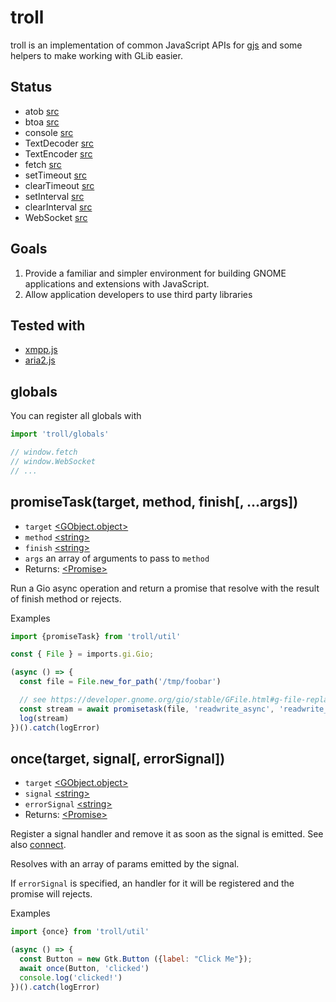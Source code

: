 # troll

troll is an implementation of common JavaScript APIs for [gjs](https://gitlab.gnome.org/GNOME/gjs) and some helpers to make working with GLib easier.

## Status

- atob [src]('./std/base64')
- btoa [src]('./std/base64')
- console [src]('./std/console')
- TextDecoder [src]('./std/encoding')
- TextEncoder [src]('./std/encoding')
- fetch [src]('./std/fetch')
- setTimeout [src]('./std/timers')
- clearTimeout [src]('./std/timers')
- setInterval [src]('./std/timers')
- clearInterval [src]('./std/timers')
- WebSocket [src]('./std/WebSocket')

## Goals

1. Provide a familiar and simpler environment for building GNOME applications and extensions with JavaScript.
2. Allow application developers to use third party libraries

## Tested with

- [xmpp.js](https://github.com/xmppjs/xmpp.js)
- [aria2.js](https://github.com/sonnyp/aria2.js)

## globals

You can register all globals with

```js
import 'troll/globals'

// window.fetch
// window.WebSocket
// ...
```


## promiseTask(target, method, finish[, ...args])

* `target` [\<GObject.object\>](https://gjs-docs.gnome.org/gobject20/gobject.object)
* `method` [\<string\>](https://developer.mozilla.org/en-US/docs/Web/JavaScript/Data_structures#String_type)
* `finish` [\<string\>](https://developer.mozilla.org/en-US/docs/Web/JavaScript/Data_structures#String_type)
* `args` an array of arguments to pass to `method`
* Returns: [\<Promise\>](https://developer.mozilla.org/en-US/docs/Web/JavaScript/Reference/Global_Objects/Promise)

Run a Gio async operation and return a promise that resolve with the result of finish method or rejects.

Examples

```js
import {promiseTask} from 'troll/util'

const { File } = imports.gi.Gio;

(async () => {
  const file = File.new_for_path('/tmp/foobar')

  // see https://developer.gnome.org/gio/stable/GFile.html#g-file-replace-readwrite-async
  const stream = await promisetask(file, 'readwrite_async', 'readwrite_finish')
  log(stream)
})().catch(logError)
```


## once(target, signal[, errorSignal])

* `target` [\<GObject.object\>](https://gjs-docs.gnome.org/gobject20/gobject.object)
* `signal` [\<string\>](https://developer.mozilla.org/en-US/docs/Web/JavaScript/Data_structures#String_type)
* `errorSignal` [\<string\>](https://developer.mozilla.org/en-US/docs/Web/JavaScript/Data_structures#String_type)
* Returns: [\<Promise\>](https://developer.mozilla.org/en-US/docs/Web/JavaScript/Reference/Global_Objects/Promise)

Register a signal handler and remove it as soon as the signal is emitted. See also [connect](https://developer.gnome.org/gobject/stable/gobject-Signals.html#g-signal-connect).

Resolves with an array of params emitted by the signal.

If `errorSignal` is specified, an handler for it will be registered and the promise will rejects.

Examples

```js
import {once} from 'troll/util'

(async () => {
  const Button = new Gtk.Button ({label: "Click Me"});
  await once(Button, 'clicked')
  console.log('clicked!')
})().catch(logError)
```
